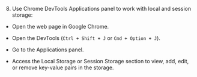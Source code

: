8. Use Chrome DevTools Applications panel to work with local and session storage:

- Open the web page in Google Chrome.

- Open the DevTools (`Ctrl + Shift + J` or `Cmd + Option + J`).

- Go to the Applications panel.

- Access the Local Storage or Session Storage section to view, add, edit, or remove key-value pairs in the storage.
